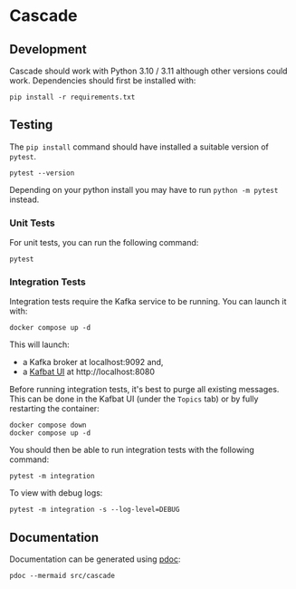 # Cascade

## Development

Cascade should work with Python 3.10 / 3.11 although other versions could work. Dependencies should first be installed with:

```
pip install -r requirements.txt
```

## Testing

The `pip install` command should have installed a suitable version of `pytest`.

```
pytest --version
```

Depending on your python install you may have to run `python -m pytest` instead.

### Unit Tests

For unit tests, you can run the following command:

```
pytest
```


### Integration Tests

Integration tests require the Kafka service to be running. 
You can launch it with:

```
docker compose up -d
```

This will launch:
- a Kafka broker at localhost:9092 and,
- a [Kafbat UI](https://github.com/kafbat/kafka-ui) at http://localhost:8080

Before running integration tests, it's best to purge all existing messages.
This can be done in the Kafbat UI (under the `Topics` tab) or by fully 
restarting the container:

```
docker compose down
docker compose up -d
```

You should then be able to run integration tests with the following command:

```
pytest -m integration
```

To view with debug logs:

```
pytest -m integration -s --log-level=DEBUG
```

## Documentation

Documentation can be generated using [pdoc](https://pdoc.dev/docs/pdoc.html):

```
pdoc --mermaid src/cascade
```


